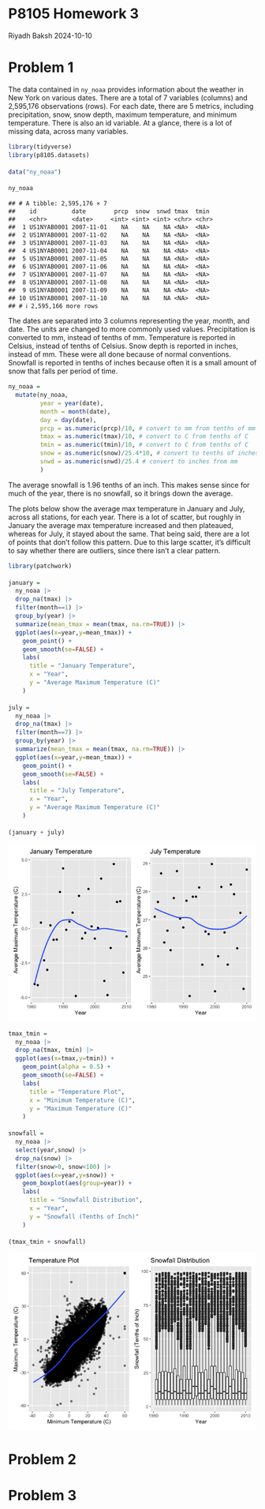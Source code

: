 P8105 Homework 3
================
Riyadh Baksh
2024-10-10

# Problem 1

The data contained in `ny_noaa` provides information about the weather
in New York on various dates. There are a total of 7 variables (columns)
and 2,595,176 observations (rows). For each date, there are 5 metrics,
including precipitation, snow, snow depth, maximum temperature, and
minimum temperature. There is also an id variable. At a glance, there is
a lot of missing data, across many variables.

``` r
library(tidyverse)
library(p8105.datasets)

data("ny_noaa")

ny_noaa
```

    ## # A tibble: 2,595,176 × 7
    ##    id          date        prcp  snow  snwd tmax  tmin 
    ##    <chr>       <date>     <int> <int> <int> <chr> <chr>
    ##  1 US1NYAB0001 2007-11-01    NA    NA    NA <NA>  <NA> 
    ##  2 US1NYAB0001 2007-11-02    NA    NA    NA <NA>  <NA> 
    ##  3 US1NYAB0001 2007-11-03    NA    NA    NA <NA>  <NA> 
    ##  4 US1NYAB0001 2007-11-04    NA    NA    NA <NA>  <NA> 
    ##  5 US1NYAB0001 2007-11-05    NA    NA    NA <NA>  <NA> 
    ##  6 US1NYAB0001 2007-11-06    NA    NA    NA <NA>  <NA> 
    ##  7 US1NYAB0001 2007-11-07    NA    NA    NA <NA>  <NA> 
    ##  8 US1NYAB0001 2007-11-08    NA    NA    NA <NA>  <NA> 
    ##  9 US1NYAB0001 2007-11-09    NA    NA    NA <NA>  <NA> 
    ## 10 US1NYAB0001 2007-11-10    NA    NA    NA <NA>  <NA> 
    ## # ℹ 2,595,166 more rows

The dates are separated into 3 columns representing the year, month, and
date. The units are changed to more commonly used values. Precipitation
is converted to mm, instead of tenths of mm. Temperature is reported in
Celsius, instead of tenths of Celsius. Snow depth is reported in inches,
instead of mm. These were all done because of normal conventions.
Snowfall is reported in tenths of inches because often it is a small
amount of snow that falls per period of time.

``` r
ny_noaa =
  mutate(ny_noaa,
         year = year(date),
         month = month(date),
         day = day(date),
         prcp = as.numeric(prcp)/10, # convert to mm from tenths of mm
         tmax = as.numeric(tmax)/10, # convert to C from tenths of C
         tmin = as.numeric(tmin)/10, # convert to C from tenths of C
         snow = as.numeric(snow)/25.4*10, # convert to tenths of inches from mm
         snwd = as.numeric(snwd)/25.4 # convert to inches from mm
         )
```

The average snowfall is 1.96 tenths of an inch. This makes sense since
for much of the year, there is no snowfall, so it brings down the
average.

The plots below show the average max temperature in January and July,
across all stations, for each year. There is a lot of scatter, but
roughly in January the average max temperature increased and then
plateaued, whereas for July, it stayed about the same. That being said,
there are a lot of points that don’t follow this pattern. Due to this
large scatter, it’s difficult to say whether there are outliers, since
there isn’t a clear pattern.

``` r
library(patchwork)

january =
  ny_noaa |>
  drop_na(tmax) |>
  filter(month==1) |>
  group_by(year) |>
  summarize(mean_tmax = mean(tmax, na.rm=TRUE)) |>
  ggplot(aes(x=year,y=mean_tmax)) +
    geom_point() +
    geom_smooth(se=FALSE) +
    labs(
      title = "January Temperature",
      x = "Year",
      y = "Average Maximum Temperature (C)"
    )

july =
  ny_noaa |>
  drop_na(tmax) |>
  filter(month==7) |>
  group_by(year) |>
  summarize(mean_tmax = mean(tmax, na.rm=TRUE)) |>
  ggplot(aes(x=year,y=mean_tmax)) +
    geom_point() +
    geom_smooth(se=FALSE) +
    labs(
      title = "July Temperature",
      x = "Year",
      y = "Average Maximum Temperature (C)"
    )

(january + july)
```

![](p8105_hw3_rhb2152_files/figure-gfm/unnamed-chunk-3-1.png)<!-- -->

``` r
tmax_tmin =
  ny_noaa |>
  drop_na(tmax, tmin) |>
  ggplot(aes(x=tmax,y=tmin)) +
    geom_point(alpha = 0.5) +
    geom_smooth(se=FALSE) +
    labs(
      title = "Temperature Plot",
      x = "Minimum Temperature (C)",
      y = "Maximum Temperature (C)"
    )

snowfall =
  ny_noaa |>
  select(year,snow) |>
  drop_na(snow) |>
  filter(snow>0, snow<100) |>
  ggplot(aes(x=year,y=snow)) +
    geom_boxplot(aes(group=year)) +
    labs(
      title = "Snowfall Distribution",
      x = "Year",
      y = "Snowfall (Tenths of Inch)"
    )

(tmax_tmin + snowfall)
```

![](p8105_hw3_rhb2152_files/figure-gfm/unnamed-chunk-4-1.png)<!-- -->

# Problem 2

# Problem 3
